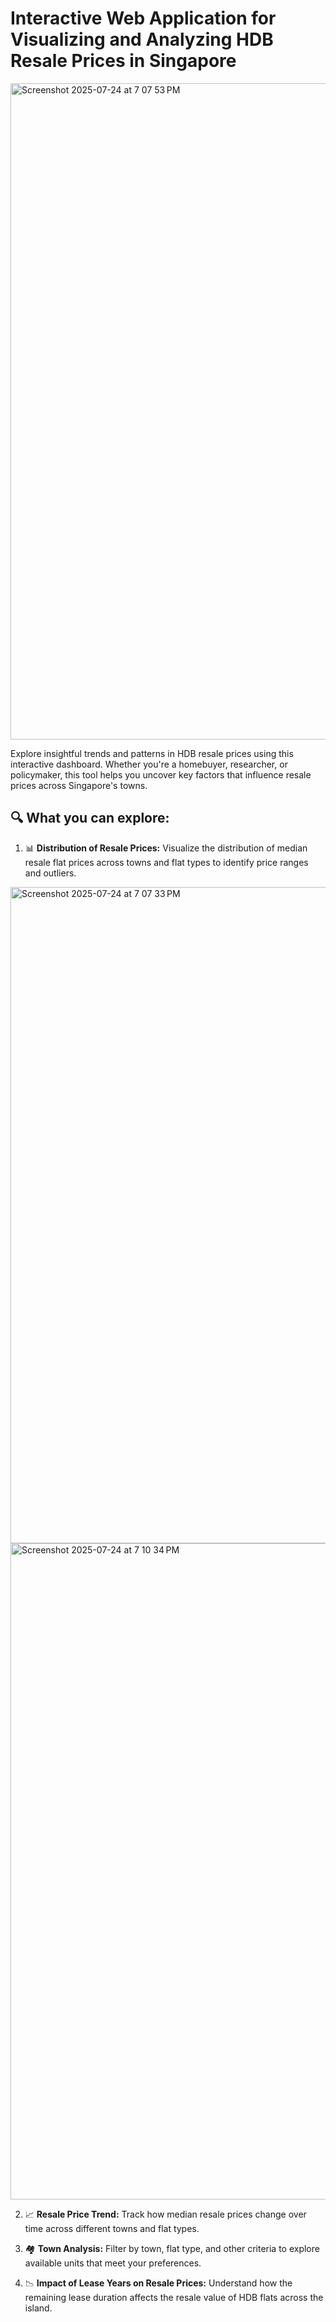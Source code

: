 # Interactive Web Application for Visualizing and Analyzing HDB Resale Prices in Singapore

<img width="1680" height="1050" alt="Screenshot 2025-07-24 at 7 07 53 PM" src="https://github.com/user-attachments/assets/9c4cc51e-4962-4839-aa40-a8696c344c31" />



Explore insightful trends and patterns in HDB resale prices using this interactive dashboard. Whether you're a homebuyer, researcher, or policymaker, this tool helps you uncover key factors that influence resale prices across Singapore's towns.

## 🔍 What you can explore:
1. 📊 **Distribution of Resale Prices:** Visualize the distribution of median resale flat prices across towns and flat types to identify price ranges and outliers.

<img width="1680" height="1050" alt="Screenshot 2025-07-24 at 7 07 33 PM" src="https://github.com/user-attachments/assets/0624bc49-a5d7-4f87-bfa2-339985fba0ab" />

<img width="1680" height="1050" alt="Screenshot 2025-07-24 at 7 10 34 PM" src="https://github.com/user-attachments/assets/f66e89c6-df03-41f7-8c97-6a3fce2d4581" />



2. 📈 **Resale Price Trend:** Track how median resale prices change over time across different towns and flat types.

3. 🏘️ **Town Analysis:** Filter by town, flat type, and other criteria to explore available units that meet your preferences.

4. 📉 **Impact of Lease Years on Resale Prices:** Understand how the remaining lease duration affects the resale value of HDB flats across the island.


